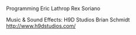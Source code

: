 Programming
Eric Lathrop
Rex Soriano

Music & Sound Effects:
H9D Studios
Brian Schmidt
http://www.h9dstudios.com/
